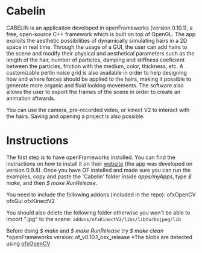 # Cabelin

CABELIN is an application developed in openFrameworks (version 0.10.1), a free, open-source C++ framework which is built on top of OpenGL. The app exploits the aesthetic possibilities of dynamically simulating hairs in a 2D space in real time. Through the usage of a GUI, the user can add hairs to the scene and modify their physical and aesthetical parameters such as the length of the hair, number of particles, damping and stiffness coeficient between the particles, friction with the medium, color, thickness, etc. A customizable perlin noise grid is also available in order to help designing how and where forces should be applied to the hairs, making it possible to generate more organic and fluid looking movements. The software also allows the user to export the frames of the scene in order to create an animation aftwards.

You can use the camera, pre-recorded video, or kinect V2 to interact with the hairs. Saving and opening a project is also possible.

# Instructions

The first step is to have openFrameworks installed. You can find the instructions on how to install it on their [website](https://openframeworks.cc/download/) (the app was developed on version 0.9.8). Once you have OF installed and made sure you can run the examples, copy and paste the 'Cabelin' folder inside _apps/myApps_, type _\$ make_, and then _\$ make RunRelease_.

You need to include the following addons (included in the repo):
ofxOpenCV
ofxGui
ofxKinectV2

You should also delete the following folder otherwise you won't be able to import ".jpg" to the scene:
`addons/ofxKinectV2/libs/libturbojpeg/lib`

Before doing _\$ make_ and _\$ make RunRelease_ try _\$ make clean_
*openFrameworks version: of_v0.10.1_osx_release
*The blobs are detected using [ofxOpenCV](https://openframeworks.cc/documentation/ofxOpenCv/)
